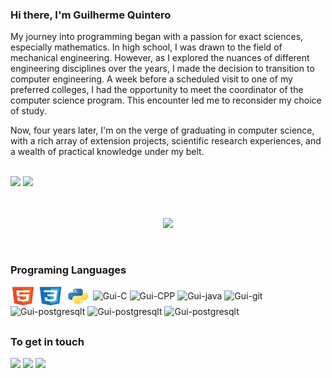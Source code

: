 ### Hi there, I'm Guilherme Quintero

<p>
  
My journey into programming began with a passion for exact sciences, especially mathematics. In high school, I was drawn to the field of mechanical engineering. However, as I explored the nuances of different engineering disciplines over the years, I made the decision to transition to computer engineering. A week before a scheduled visit to one of my preferred colleges, I had the opportunity to meet the coordinator of the computer science program. This encounter led me to reconsider my choice of study. 
</p>
<p>
  Now, four years later, I'm on the verge of graduating in computer science, with a rich array of extension projects, scientific research experiences, and a wealth of practical knowledge under my belt.
</p>
<br>
<div>
  <img height="180em"src="https://github-readme-stats.vercel.app/api?username=guiquintero&show_icons=true&theme=dark">
  <img height="180em" src="https://github-readme-stats.vercel.app/api/top-langs/?username=guiquintero&layout=compact&theme=dark">
</div>
<br>
<br>
<p align="center">
  <a href="https://wakatime.com/@018e7b3a-1816-4fab-b263-e47cc31670f7"><img src="https://wakatime.com/badge/user/018e7b3a-1816-4fab-b263-e47cc31670f7.svg"></img></a>
</p>




<div style="display: inline_block"><br>
  <h3>Programing Languages</h3>
  <!--<img align="center" alt="Gui-Js" height="30" width="40" src="https://raw.githubusercontent.com/devicons/devicon/master/icons/javascript/javascript-plain.svg">
  <img align="center" alt="Gui-Ts" height="30" width="40" src="https://raw.githubusercontent.com/devicons/devicon/master/icons/typescript/typescript-plain.svg">
  <img align="center" alt="Gui-React" height="30" width="40" src="https://raw.githubusercontent.com/devicons/devicon/master/icons/react/react-original.svg">
  <img align="center" alt="Gui-Csharp" height="30" width="40" src="https://raw.githubusercontent.com/devicons/devicon/master/icons/csharp/csharp-original.svg">
-->
  <img align="center" alt="Gui-HTML" height="30" width="40" src="https://raw.githubusercontent.com/devicons/devicon/master/icons/html5/html5-original.svg">
  <img align="center" alt="Gui-CSS" height="30" width="40" src="https://raw.githubusercontent.com/devicons/devicon/master/icons/css3/css3-original.svg">
  <img align="center" alt="Gui-Python" height="30" width="40" src="https://raw.githubusercontent.com/devicons/devicon/master/icons/python/python-original.svg">
  <img align="center" alt="Gui-C" height="30" width="40" src="https://cdn.jsdelivr.net/gh/devicons/devicon/icons/c/c-original.svg" />
  <img align="center" alt="Gui-CPP" height="30" width="40" src="https://cdn.jsdelivr.net/gh/devicons/devicon/icons/cplusplus/cplusplus-original.svg" />
  <img align="center" alt="Gui-java" height="30" width="40" src="https://cdn.jsdelivr.net/gh/devicons/devicon/icons/java/java-original.svg" />
  <img align="center" alt="Gui-git" height="30" width="40" src="https://cdn.jsdelivr.net/gh/devicons/devicon/icons/git/git-original.svg" /> 
  <img align="center" alt="Gui-postgresqlt" height="30" width="40" src="https://cdn.jsdelivr.net/gh/devicons/devicon/icons/postgresql/postgresql-original.svg" />
  <img align="center" alt="Gui-postgresqlt" height="30" width="40" src="https://cdn.jsdelivr.net/gh/devicons/devicon/icons/javascript/javascript-original.svg" />
  <img align="center" alt="Gui-postgresqlt" height="30" width="40" src="https://cdn.jsdelivr.net/gh/devicons/devicon/icons/typescript/typescript-original.svg" />
  
</div>


##


<div>
  <h3>To get in touch</h3>
  <a href="https://www.instagram.com/guilherme_quintero" target="_blank"><img src="https://img.shields.io/badge/-Instagram-%23E4405F?style=for-the-badge&logo=instagram&logoColor=white" target="_blank"></a>
  <a href = "mailto:guilorenzi04@gmail.com"><img src="https://img.shields.io/badge/-Gmail-%23333?style=for-the-badge&logo=gmail&logoColor=white" target="_blank"></a>
  <a href="https://www.linkedin.com/in/guilherme-quintero-23094b1a5" target="_blank"><img src="https://img.shields.io/badge/-LinkedIn-%230077B5?style=for-the-badge&logo=linkedin&logoColor=white" target="_blank"></a> 
  
</div>
<br>

